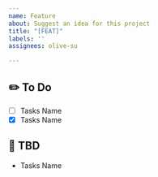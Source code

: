 ```yaml
---
name: Feature
about: Suggest an idea for this project
title: "[FEAT]"
labels: ''
assignees: olive-su

---
```


## ✏️ To Do
 - [ ] Tasks Name
- [x] Tasks Name

## 📅 TBD
- Tasks Name
